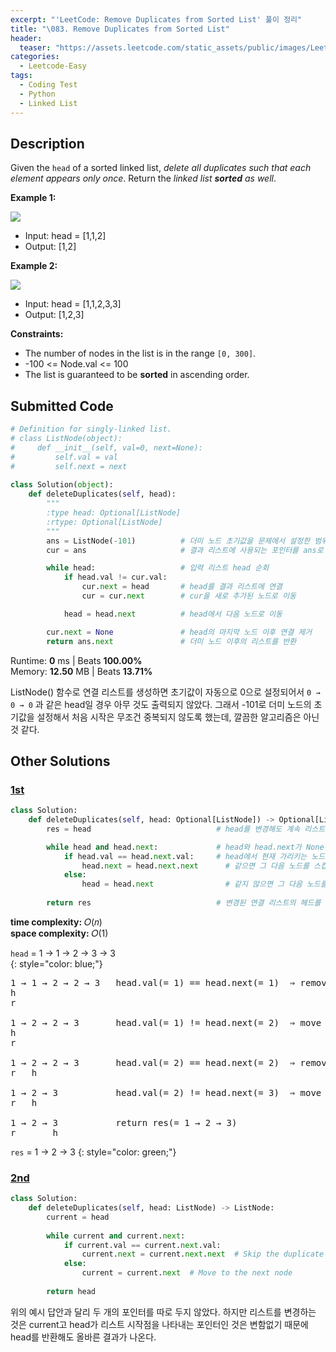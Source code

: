 ```yaml
---
excerpt: "'LeetCode: Remove Duplicates from Sorted List' 풀이 정리"
title: "\083. Remove Duplicates from Sorted List"
header:
  teaser: "https://assets.leetcode.com/static_assets/public/images/LeetCode_Sharing.png"
categories:
  - Leetcode-Easy
tags:
  - Coding Test
  - Python
  - Linked List
---
```


## <i class="fa-solid fa-file-lines"></i> Description

Given the `head` of a sorted linked list, *delete all duplicates such that each element appears only once*. Return the *linked list* ***sorted*** *as well*.


**Example 1:**

![](https://assets.leetcode.com/uploads/2021/01/04/list1.jpg)

- Input: head = [1,1,2]
- Output: [1,2]

**Example 2:**

![](https://assets.leetcode.com/uploads/2021/01/04/list2.jpg)

- Input: head = [1,1,2,3,3]
- Output: [1,2,3]

**Constraints:**

- The number of nodes in the list is in the range `[0, 300]`.
- -100 <= Node.val <= 100
- The list is guaranteed to be **sorted** in ascending order.

## <i class="fa-solid fa-cloud-arrow-up"></i> Submitted Code

```python
# Definition for singly-linked list.
# class ListNode(object):
#     def __init__(self, val=0, next=None):
#         self.val = val
#         self.next = next
        
class Solution(object):
    def deleteDuplicates(self, head):
        """
        :type head: Optional[ListNode]
        :rtype: Optional[ListNode]
        """
        ans = ListNode(-101)          # 더미 노드 초기값을 문제에서 설정한 범위의 밖으로 설정
        cur = ans                     # 결과 리스트에 사용되는 포인터를 ans로 초기화

        while head:                   # 입력 리스트 head 순회
            if head.val != cur.val:
                cur.next = head       # head를 결과 리스트에 연결
                cur = cur.next        # cur을 새로 추가된 노드로 이동

            head = head.next          # head에서 다음 노드로 이동

        cur.next = None               # head의 마지막 노드 이후 연결 제거
        return ans.next               # 더미 노드 이후의 리스트를 반환
```
<i class="fa-solid fa-clock"></i> Runtime: **0** ms \| Beats **100.00%**    
<i class="fa-solid fa-memory"></i> Memory: **12.50** MB \| Beats **13.71%**

ListNode() 함수로 연결 리스트를 생성하면 초기값이 자동으로 0으로 설정되어서 `0 → 0 → 0` 과 같은 head일 경우 아무 것도 출력되지 않았다.
그래서 -101로 더미 노드의 초기값을 설정해서 처음 시작은 무조건 중복되지 않도록 했는데, 깔끔한 알고리즘은 아닌 것 같다.

## <i class="fa-solid fa-flask"></i> Other Solutions

### <a href="https://leetcode.com/problems/remove-duplicates-from-sorted-list/solutions/5810798/video-explain-important-points-by-niits-maxm/" target="_blank">1st</a>

```python
class Solution:
    def deleteDuplicates(self, head: Optional[ListNode]) -> Optional[ListNode]:
        res = head                            # head를 변경해도 계속 리스트 시작 부분을 추적하기 위함

        while head and head.next:             # head와 head.next가 None이 아닐 때까지 반복
            if head.val == head.next.val:     # head에서 현재 가리키는 노드와 그 다음 노드가   
                head.next = head.next.next      # 같으면 그 다음 노드를 스킵하고 그 다음 다음의 노드를 포인트
            else:
                head = head.next                # 같지 않으면 그 다음 노드를 포인트 
        
        return res                            # 변경된 연결 리스트의 헤드를 가리키는 res 반환
```
<i class="fa-solid fa-clock"></i> **time complexity:** 𝑂(𝑛)    
<i class="fa-solid fa-memory"></i> **space complexity:** 𝑂(1)            

`head` = 1 → 1 → 2 → 3 → 3   
{: style="color: blue;"}

<pre>
1 → 1 → 2 → 2 → 3   head.val(= 1) == head.next(= 1)  ⇒ remove 1
h
r

1 → 2 → 2 → 3       head.val(= 1) != head.next(= 2)  ⇒ move h  
h
r

1 → 2 → 2 → 3       head.val(= 2) == head.next(= 2)  ⇒ remove 2
r   h

1 → 2 → 3           head.val(= 2) != head.next(= 3)  ⇒ move h  
r   h

1 → 2 → 3           return res(= 1 → 2 → 3)
r       h
</pre>

`res` = 1 → 2 → 3
{: style="color: green;"}


### <a href="https://leetcode.com/problems/remove-duplicates-from-sorted-list/solutions/6108743/0-ms-runtime-beats-100-user-code-idea-al-4hk9/" target="_blank">2nd</a>

```python
class Solution:
    def deleteDuplicates(self, head: ListNode) -> ListNode:
        current = head
        
        while current and current.next:
            if current.val == current.next.val:
                current.next = current.next.next  # Skip the duplicate
            else:
                current = current.next  # Move to the next node
        
        return head
```

위의 예시 답안과 달리 두 개의 포인터를 따로 두지 않았다.
하지만 리스트를 변경하는 것은 current고 head가 리스트 시작점을 나타내는 포인터인 것은 변함없기 때문에 head를 반환해도 올바른 결과가 나온다.